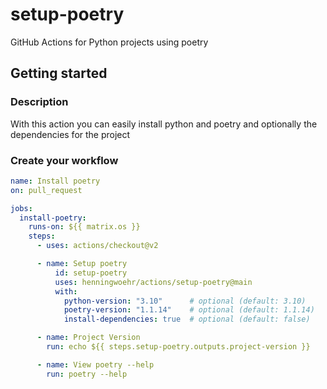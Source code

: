 # setup-poetry
GitHub Actions for Python projects using poetry

## Getting started

### Description
With this action you can easily install python and poetry and optionally the dependencies for the project

### Create your workflow
```yaml
name: Install poetry
on: pull_request

jobs:
  install-poetry:
    runs-on: ${{ matrix.os }}
    steps:
      - uses: actions/checkout@v2

      - name: Setup poetry
          id: setup-poetry
          uses: henningwoehr/actions/setup-poetry@main
          with:
            python-version: "3.10"      # optional (default: 3.10)
            poetry-version: "1.1.14"    # optional (default: 1.1.14)
            install-dependencies: true  # optional (default: false)

      - name: Project Version
        run: echo ${{ steps.setup-poetry.outputs.project-version }}

      - name: View poetry --help
        run: poetry --help
```